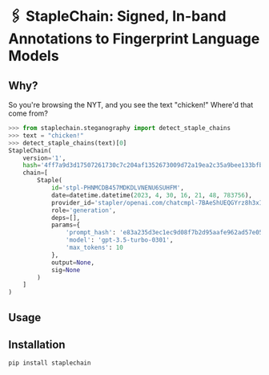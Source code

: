 # 🖇 StapleChain: Signed, In-band Annotations to Fingerprint Language Models

## Why?

So you're browsing the NYT, and you see the text "chic﻿⁠‍‌﻿﻿‍‌‍‌‌‌‌‌⁠⁠‌﻿⁠‌⁠⁠‌‌‌﻿⁠‍﻿‍﻿⁠‌‍⁠‍﻿⁠⁠‍﻿﻿‌﻿‌‍‍⁠⁠⁠‌‌⁠‍‌﻿‌﻿﻿‍﻿‍⁠﻿﻿‌⁠⁠‌‌⁠‌⁠⁠‌⁠‍‍﻿⁠‌⁠‌﻿⁠‍‍‍﻿‍‍﻿⁠﻿‍﻿‍‍‌﻿‍⁠﻿‌‍‍‍⁠﻿﻿‌⁠﻿﻿⁠‌‍‌⁠⁠﻿⁠‍⁠‍‌﻿‌﻿‌﻿⁠‍‍⁠⁠‌‍⁠‌﻿⁠﻿‌‍‌‍⁠‍﻿﻿﻿﻿‍⁠‌﻿‌‌﻿⁠⁠‍‌‌⁠‍⁠‌‌‍‍‌⁠‍⁠‌‌﻿﻿⁠‌‍﻿‍﻿‍﻿‌‍⁠‌﻿⁠‌⁠⁠﻿‌‍﻿﻿‍‍‌‌‌⁠‌‌‌‍‌﻿⁠‌﻿﻿‌⁠‌⁠﻿‌‌‌⁠‌‍﻿﻿‍⁠﻿‌⁠⁠⁠⁠﻿⁠‌‍⁠⁠﻿⁠﻿⁠‌‌‌﻿⁠‌⁠⁠‍‌⁠‍‌‍‍‌‌‌‌‌‍﻿‌‍‌‌⁠‍‌‌⁠⁠﻿‌‍﻿﻿⁠‍‌⁠﻿﻿⁠⁠﻿‌‌⁠‌﻿‍﻿﻿⁠‌‍⁠⁠‌⁠‍﻿‌‍‍⁠‌⁠﻿⁠⁠‌‍﻿‍⁠‌‌‍‌﻿‌‌‌‌‌‍‌⁠⁠‌‍‌﻿﻿‍‍‌‍‌‍﻿‌﻿‌‍﻿‌‍⁠﻿‍‍﻿‌﻿‌‍‍⁠‌⁠﻿‌⁠⁠﻿‌‌﻿‌﻿﻿⁠⁠‌‍‌⁠‌﻿⁠‍‍‍﻿‌‍‍⁠‌⁠⁠⁠‌‌‍⁠‍‍‌﻿⁠‌⁠‍﻿‌﻿‌‍﻿⁠‌﻿﻿‍⁠‌﻿﻿⁠﻿﻿⁠‌‍‍‌﻿‍﻿‌⁠‌⁠⁠‍⁠‍‍﻿‌‍‍﻿⁠﻿‍‌‍⁠﻿‍‍‌﻿‍‌﻿‌⁠﻿‌‍⁠﻿‌⁠‍⁠‍‌﻿‌﻿﻿‌‍‌﻿⁠‌‌‍‍‍⁠‍⁠‌‌‌‌﻿‌﻿⁠﻿‌‌‌⁠⁠⁠﻿⁠﻿‌﻿‌⁠‍﻿﻿‌﻿﻿‍‍‌﻿﻿‍﻿﻿﻿‍﻿﻿⁠⁠﻿⁠‍⁠‌‌⁠﻿﻿‌﻿⁠‌⁠‌﻿‍‍﻿⁠﻿⁠⁠⁠﻿﻿‍⁠‍﻿‍‌‍‌‍‌﻿﻿﻿‍⁠⁠‍﻿﻿⁠‍‍‍‌⁠‍﻿⁠⁠‍﻿‍‌‍‌‌⁠‍⁠‌‌‌⁠⁠⁠‌‍⁠﻿‌⁠﻿‍﻿﻿‌‌‍‌⁠⁠‍﻿﻿⁠‌‌﻿‍⁠⁠‍‍‌﻿‌﻿﻿‍‍‍‍﻿⁠‍⁠⁠⁠⁠﻿﻿⁠‌⁠‌‍‌‌﻿⁠‍‍‌﻿‌⁠﻿⁠‌﻿‌‌‌⁠‌﻿﻿‌‌‍﻿⁠‍‍⁠‌﻿‌‍‌‍⁠‍﻿‌⁠﻿‌﻿‌⁠﻿‌‌﻿‌﻿‌‌‌‌‌﻿⁠⁠‍﻿‌‌‍‌‌‌⁠⁠‌‌⁠‌‍﻿﻿⁠⁠﻿﻿⁠‍﻿‍﻿‌‌‍﻿⁠‍⁠⁠﻿‌‌‍﻿﻿‍﻿﻿⁠⁠⁠⁠‌⁠⁠‍‌﻿‍‍⁠﻿‍‍﻿﻿‍﻿﻿‌﻿﻿‍‌⁠‍‍⁠﻿﻿﻿﻿‍﻿‌‌ken!" Where'd that come from?

```python
>>> from staplechain.steganography import detect_staple_chains
>>> text = "chic﻿⁠‍‌﻿﻿‍‌‍‌‌‌‌‌⁠⁠‌﻿⁠‌⁠⁠‌‌‌﻿⁠‍﻿‍﻿⁠‌‍⁠‍﻿⁠⁠‍﻿﻿‌﻿‌‍‍⁠⁠⁠‌‌⁠‍‌﻿‌﻿﻿‍﻿‍⁠﻿﻿‌⁠⁠‌‌⁠‌⁠⁠‌⁠‍‍﻿⁠‌⁠‌﻿⁠‍‍‍﻿‍‍﻿⁠﻿‍﻿‍‍‌﻿‍⁠﻿‌‍‍‍⁠﻿﻿‌⁠﻿﻿⁠‌‍‌⁠⁠﻿⁠‍⁠‍‌﻿‌﻿‌﻿⁠‍‍⁠⁠‌‍⁠‌﻿⁠﻿‌‍‌‍⁠‍﻿﻿﻿﻿‍⁠‌﻿‌‌﻿⁠⁠‍‌‌⁠‍⁠‌‌‍‍‌⁠‍⁠‌‌﻿﻿⁠‌‍﻿‍﻿‍﻿‌‍⁠‌﻿⁠‌⁠⁠﻿‌‍﻿﻿‍‍‌‌‌⁠‌‌‌‍‌﻿⁠‌﻿﻿‌⁠‌⁠﻿‌‌‌⁠‌‍﻿﻿‍⁠﻿‌⁠⁠⁠⁠﻿⁠‌‍⁠⁠﻿⁠﻿⁠‌‌‌﻿⁠‌⁠⁠‍‌⁠‍‌‍‍‌‌‌‌‌‍﻿‌‍‌‌⁠‍‌‌⁠⁠﻿‌‍﻿﻿⁠‍‌⁠﻿﻿⁠⁠﻿‌‌⁠‌﻿‍﻿﻿⁠‌‍⁠⁠‌⁠‍﻿‌‍‍⁠‌⁠﻿⁠⁠‌‍﻿‍⁠‌‌‍‌﻿‌‌‌‌‌‍‌⁠⁠‌‍‌﻿﻿‍‍‌‍‌‍﻿‌﻿‌‍﻿‌‍⁠﻿‍‍﻿‌﻿‌‍‍⁠‌⁠﻿‌⁠⁠﻿‌‌﻿‌﻿﻿⁠⁠‌‍‌⁠‌﻿⁠‍‍‍﻿‌‍‍⁠‌⁠⁠⁠‌‌‍⁠‍‍‌﻿⁠‌⁠‍﻿‌﻿‌‍﻿⁠‌﻿﻿‍⁠‌﻿﻿⁠﻿﻿⁠‌‍‍‌﻿‍﻿‌⁠‌⁠⁠‍⁠‍‍﻿‌‍‍﻿⁠﻿‍‌‍⁠﻿‍‍‌﻿‍‌﻿‌⁠﻿‌‍⁠﻿‌⁠‍⁠‍‌﻿‌﻿﻿‌‍‌﻿⁠‌‌‍‍‍⁠‍⁠‌‌‌‌﻿‌﻿⁠﻿‌‌‌⁠⁠⁠﻿⁠﻿‌﻿‌⁠‍﻿﻿‌﻿﻿‍‍‌﻿﻿‍﻿﻿﻿‍﻿﻿⁠⁠﻿⁠‍⁠‌‌⁠﻿﻿‌﻿⁠‌⁠‌﻿‍‍﻿⁠﻿⁠⁠⁠﻿﻿‍⁠‍﻿‍‌‍‌‍‌﻿﻿﻿‍⁠⁠‍﻿﻿⁠‍‍‍‌⁠‍﻿⁠⁠‍﻿‍‌‍‌‌⁠‍⁠‌‌‌⁠⁠⁠‌‍⁠﻿‌⁠﻿‍﻿﻿‌‌‍‌⁠⁠‍﻿﻿⁠‌‌﻿‍⁠⁠‍‍‌﻿‌﻿﻿‍‍‍‍﻿⁠‍⁠⁠⁠⁠﻿﻿⁠‌⁠‌‍‌‌﻿⁠‍‍‌﻿‌⁠﻿⁠‌﻿‌‌‌⁠‌﻿﻿‌‌‍﻿⁠‍‍⁠‌﻿‌‍‌‍⁠‍﻿‌⁠﻿‌﻿‌⁠﻿‌‌﻿‌﻿‌‌‌‌‌﻿⁠⁠‍﻿‌‌‍‌‌‌⁠⁠‌‌⁠‌‍﻿﻿⁠⁠﻿﻿⁠‍﻿‍﻿‌‌‍﻿⁠‍⁠⁠﻿‌‌‍﻿﻿‍﻿﻿⁠⁠⁠⁠‌⁠⁠‍‌﻿‍‍⁠﻿‍‍﻿﻿‍﻿﻿‌﻿﻿‍‌⁠‍‍⁠﻿﻿﻿﻿‍﻿‌‌ken!"
>>> detect_staple_chains(text)[0]
StapleChain(
    version='1',
    hash='4ff7a9d3d17507261730c7c204af1352673009d72a19ea2c35a9bee133bfb9b7',
    chain=[
        Staple(
            id='stpl-PHNMCDB457MDKDLVNENU6SUHFM',
            date=datetime.datetime(2023, 4, 30, 16, 21, 48, 783756),
            provider_id='stapler/openai.com/chatcmpl-7BAeShUEQGYrz8h3xI9NKffelPFQK',
            role='generation',
            deps=[],
            params={
                'prompt_hash': 'e83a235d3ec1ec9d08f7b2d95aafe962ad57e05106ffe6e0cb4042cf05b03e44',
                'model': 'gpt-3.5-turbo-0301',
                'max_tokens': 10
            },
            output=None,
            sig=None
        )
    ]
)
```

## Usage

## Installation

```bash
pip install staplechain
```
